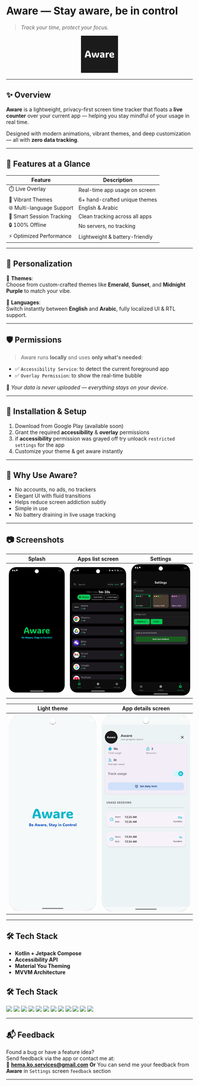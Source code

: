 # Aware — Stay aware, be in control

> _Track your time, protect your focus._

<div align="center">
  <img src="app/src/main/res/drawable/play_store_512.png" width="100" height="100" style="border-radius: 50;" />
</div>

---

## ✨ Overview

**Aware** is a lightweight, privacy-first screen time tracker that floats a **live counter** over your current app — helping you stay mindful of your usage in real time.

Designed with modern animations, vibrant themes, and deep customization — all with **zero data tracking**.

---

## 🚀 Features at a Glance

| Feature                     | Description                      |
|----------------------------|----------------------------------|
| ⏱️ Live Overlay            | Real-time app usage on screen     |
| 🎨 Vibrant Themes           | 6+ hand-crafted unique themes     |
| 🌐 Multi-language Support   | English & Arabic                  |
| 🧩 Smart Session Tracking   | Clean tracking across all apps    |
| 🔒 100% Offline             | No servers, no tracking           |
| ⚡ Optimized Performance     | Lightweight & battery-friendly    |

---

## 🌈 Personalization

🔹 **Themes**:  
Choose from custom-crafted themes like **Emerald**, **Sunset**, and **Midnight Purple** to match your vibe.

🔸 **Languages**:  
Switch instantly between **English** and **Arabic**, fully localized UI & RTL support.

---

## 🛡 Permissions

> Aware runs **locally** and uses **only what's needed**:

- ✅ `Accessibility Service`: to detect the current foreground app
- ✅ `Overlay Permission`: to show the real-time bubble

📢 _Your data is never uploaded — everything stays on your device._

---

## 📲 Installation & Setup

1. Download from Google Play (available soon)
2. Grant the required **accessibility** & **overlay** permissions
3. if **accessibility** permission was grayed off try unloack `restricted settings` for the app
4. Customize your theme & get aware instantly

---

## 🧭 Why Use Aware?

- No accounts, no ads, no trackers
- Elegant UI with fluid transitions
- Helps reduce screen addiction subtly
- Simple in use
- No battery draining in live usage tracking

---

## 📷 Screenshots

| Splash | Apps list screen | Settings 
|--------------|---------------|----------|
| ![splash](screenshots/splash.png) | ![Apps](screenshots/home.png) | ![Settings](screenshots/settings.png) |

| Light theme | App details screen |
|--------------|---------------|
| ![light theme](screenshots/splash_light.png) | ![Apps](screenshots/light.png) | 
---


## 🛠 Tech Stack

- **Kotlin + Jetpack Compose**
- **Accessibility API**
- **Material You Theming**
- **MVVM Architecture**

## 🛠️ Tech Stack

<p align="left">
  <!-- Core Tech -->
  <img src="https://img.shields.io/badge/Kotlin-7F52FF?style=for-the-badge&logo=kotlin&logoColor=white" />
  <img src="https://img.shields.io/badge/Jetpack%20Compose-4285F4?style=for-the-badge&logo=android&logoColor=white" />
  <img src="https://img.shields.io/badge/Material%20Design-757575?style=for-the-badge&logo=material-design&logoColor=white" />
  
  <!-- Development & IDE -->
  <img src="https://img.shields.io/badge/Android%20Studio-3DDC84?style=for-the-badge&logo=android-studio&logoColor=white" />
  <img src="https://img.shields.io/badge/Git-F05032?style=for-the-badge&logo=git&logoColor=white" />
  <img src="https://img.shields.io/badge/GitHub-181717?style=for-the-badge&logo=github&logoColor=white" />

  <!-- UI/UX & Animation -->
  <img src="https://img.shields.io/badge/Lottie-FCBA03?style=for-the-badge&logo=lottie&logoColor=black" />
  
  <!-- App Features -->
  <img src="https://img.shields.io/badge/Accessibility-FFD600?style=for-the-badge&logo=android&logoColor=black" />
  <img src="https://img.shields.io/badge/Overlay%20Service-9C27B0?style=for-the-badge&logo=android&logoColor=white" />
  <img src="https://img.shields.io/badge/Usage%20Analytics-2196F3?style=for-the-badge&logo=google-analytics&logoColor=white" />
  <img src="https://img.shields.io/badge/Custom%20Themes-E91E63?style=for-the-badge&logo=color&logoColor=white" />
  <img src="https://img.shields.io/badge/Multi-Language-607D8B?style=for-the-badge&logo=translate&logoColor=white" />
</p>

---

## 📬 Feedback

Found a bug or have a feature idea?  
Send feedback via the app or contact me at:  
📧 **hema.ko.services@gmail.com**
**Or**
You can send me your feedback from **Aware** in `Settings` screen `feedback` section

---
